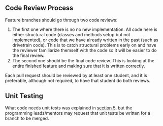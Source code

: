 ## Code Review Process
Feature branches should go through two code reviews:

1. The first one where there is no no new implementation. All code here is either structural code (classes and methods setup but not implemented), or code that we have already written in the past (such as drivetrain code). This is to catch structural problems early on and have the reviewer familiarize themself with the code so it will be easier to do the final review.
2. The second one should be the final code review. This is looking at the entire finished feature and making sure that it is written correctly.

Each pull request should be reviewed by at least one student, and it is preferable, although not required, to have that student do both reviews.

## Unit Testing
What code needs unit tests was explained in [section 5](/section-5/why-tests/), but the programming leads/mentors may request that unit tests be written for a branch to be merged.